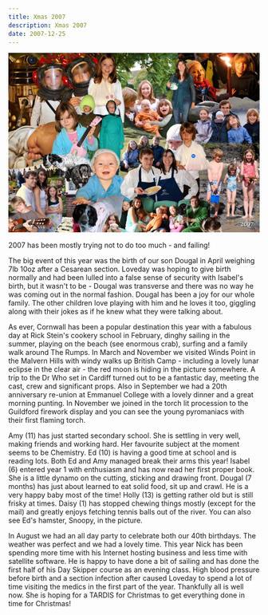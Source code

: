 ```yaml
---
title: Xmas 2007
description: Xmas 2007
date: 2007-12-25
---
```



<a href="large.jpg"><img src="small.jpg" alt="[Xmas 2007]" class="center" /></a>

<p>2007 has been mostly trying not to do too much - and failing!</p>

<p>The big event of this year was the birth of our son Dougal
in April weighing 7lb 10oz after a Cesarean
section.  Loveday was hoping to give birth normally and had been
lulled into a false sense of security with Isabel's birth, but it
wasn't to be - Dougal was transverse and there was no way he was
coming out in the normal fashion.  Dougal has been a joy for our whole
family.  The other children love playing with him and he loves it too,
giggling along with their jokes as if he knew what they were talking
about.</p>

<p>As ever, Cornwall has been a popular destination this year with a
fabulous day at Rick Stein's cookery school in February, dinghy
sailing in the summer, playing on the beach (see enormous crab),
surfing and a family walk around The Rumps.  In March and November we
visited Winds Point in the Malvern Hills with windy walks up British
Camp - including a lovely lunar eclipse in the clear air - the red
moon is hiding in the picture somewhere.  A trip to the Dr Who set in
Cardiff turned out to be a fantastic day, meeting the cast, crew and
significant props.  Also in September we had a 20th anniversary
re-union at Emmanuel College with a lovely dinner and a great morning
punting.  In November we joined in the torch lit procession to the
Guildford firework display and you can see the young pyromaniacs with
their first flaming torch.</p>

<p>Amy (11) has just started secondary school.  She
is settling in very well, making friends and working hard.  Her
favourite subject at the moment seems to be Chemistry.  Ed (10) is
having a good time at school and is reading lots.  Both Ed and Amy
managed break their arms this year!  Isabel (6) entered year 1 with
enthusiasm and has now read her first proper book.  She is a little
dynamo on the cutting, sticking and drawing front.  Dougal (7 months)
has just about learned to eat solid food, sit up and crawl.  He is a
very happy baby most of the time!  Holly (13) is getting rather old
but is still frisky at times.  Daisy (1) has stopped chewing things
mostly (except for the mail) and greatly enjoys fetching tennis balls
out of the river.  You can also see Ed's hamster, Snoopy, in the
picture.</p>

<p>In August we had an all day party to celebrate both our 40th
birthdays.  The weather was perfect and we had a lovely time.  This
year Nick has been spending more time with his Internet hosting
business and less time with satellite software.  He is happy to have
done a bit of sailing and has done the first half of his Day Skipper
course as an evening class.  High blood pressure before birth and a
section infection after caused Loveday to spend a lot of time visiting
the medics in the first part of the year.  Thankfully all is well now.
She is hoping for a TARDIS for Christmas to get everything done in
time for Christmas!</p>
